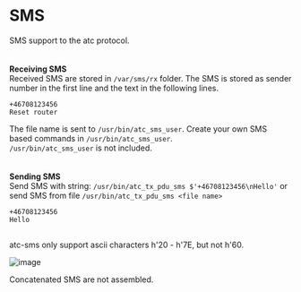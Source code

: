 # SMS

SMS support to the atc protocol.\
\
\
**Receiving SMS**\
Received SMS are stored in `/var/sms/rx` folder.
The SMS is stored as sender number in the first line and the text in the following lines.
```
+46708123456
Reset router
```
The file name is sent to `/usr/bin/atc_sms_user`. Create your own SMS based commands in `/usr/bin/atc_sms_user`.\
`/usr/bin/atc_sms_user` is not included.\
\
\
**Sending SMS**\
Send SMS with string: `/usr/bin/atc_tx_pdu_sms $'+46708123456\nHello'`
or send SMS from file `/usr/bin/atc_tx_pdu_sms <file name>`
```
+46708123456
Hello
```


##

atc-sms only support ascii characters h'20 - h'7E, but not h'60.

![image](https://github.com/user-attachments/assets/36c0b645-99a9-4293-84d3-14f4d254d14d)

Concatenated SMS are not assembled.
